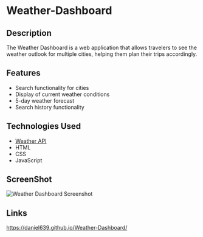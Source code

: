 # Weather-Dashboard

## Description

The Weather Dashboard is a web application that allows travelers to see the weather outlook for multiple cities, helping them plan their trips accordingly.

## Features

* Search functionality for cities
* Display of current weather conditions
* 5-day weather forecast
* Search history functionality

## Technologies Used

* [Weather API](https://openweathermap.org/forecast5)
* HTML
* CSS
* JavaScript

## ScreenShot

![Weather Dashboard Screenshot](./assets/img/Screenshot%202024-07-11%20at%204.03.03 PM.png)

## Links

<https://daniel639.github.io/Weather-Dashboard/>

